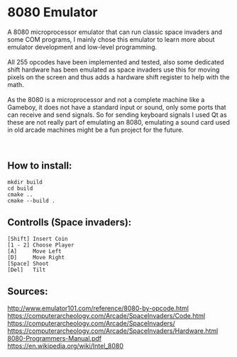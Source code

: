 # 8080 Emulator

A 8080 microprocessor emulator that can run classic space invaders and some COM programs, I mainly chose this emulator to learn more about emulator development and low-level programming.
<br>
<br>
All 255 opcodes have been implemented and tested, also some dedicated shift hardware has been emulated as space invaders use this for moving pixels on the screen and thus adds a hardware shift register to help with the math.
<br>
<br>
As the 8080 is a microprocessor and not a complete machine like a Gameboy, it does not have a standard input or sound, only some ports that can receive and send signals.
So for sending keyboard signals I used Qt as these are not really part of emulating an 8080, emulating a sound card used in old arcade machines might be a fun project for the future.

<br>

## How to install:

```
mkdir build
cd build
cmake ..
cmake --build .
```

## Controlls (Space invaders):

```
[Shift] Insert Coin
[1 - 2] Choose Player
[A]     Move Left
[D]     Move Right
[Space] Shoot
[Del]   Tilt
```

## Sources:

http://www.emulator101.com/reference/8080-by-opcode.html<br>
https://computerarcheology.com/Arcade/SpaceInvaders/Code.html<br>
https://computerarcheology.com/Arcade/SpaceInvaders/<br>
https://computerarcheology.com/Arcade/SpaceInvaders/Hardware.html<br>
[8080-Programmers-Manual.pdf](Resources/8080-Programmers-Manual.pdf)<br>
https://en.wikipedia.org/wiki/Intel_8080<br>

